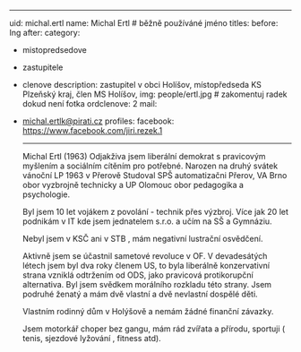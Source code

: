 ---
uid: michal.ertl
name:     Michal Ertl  	# běžně používáné jméno
titles:
  before: Ing 
  after: 
category:
- mistopredsedove
- zastupitele
- clenove
description: zastupitel v obci Holíšov, místopředseda KS Plzeňský kraj, člen MS Holíšov,
img: people/ertl.jpg # zakomentuj radek dokud není fotka
ordclenove: 2
mail:
- michal.ertlk@pirati.cz
profiles:
  facebook: https://www.facebook.com/jiri.rezek.1 
  
  ---
  
  Michal Ertl (1963) Odjakživa jsem liberální demokrat s pravicovým myšlením a sociálním cítěním pro potřebné. Narozen na druhý svátek vánoční LP 1963 v Přerově Studoval SPŠ automatizačni Přerov, VA Brno obor vyzbrojně technicky a UP Olomouc obor pedagogika a psychologie.
  
  Byl jsem 10 let vojákem z povolání - technik přes výzbroj. Více jak 20 let podnikám v IT kde jsem jednatelem s.r.o. a učím na SŠ a Gymnáziu.
  
  Nebyl jsem v KSČ ani v STB , mám negativní lustrační osvědčení.
  
  Aktivně jsem se účastnil sametové revoluce v OF. V devadesátých létech jsem byl dva roky členem US, to byla liberálně konzervativní strana vzniklá odtržením od ODS, jako pravicová protikorupční alternativa. Byl jsem svědkem morálního rozkladu této strany. Jsem podruhé ženatý a mám dvě vlastní a dvě nevlastní dospělé děti.
  
  Vlastním rodinný dům v Holýšově a nemám žádné finanční závazky.
  
  Jsem motorkář choper bez gangu, mám rád zvířata a přírodu, sportuji ( tenis, sjezdové lyžování , fitness atd).
